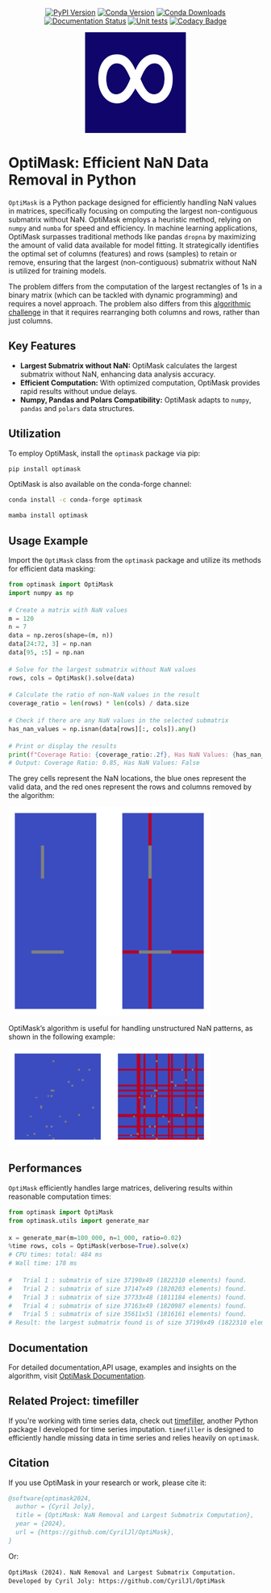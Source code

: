 <div align="center">

[![PyPI Version](https://img.shields.io/pypi/v/optimask.svg)](https://pypi.org/project/optimask/)
[![Conda Version](https://img.shields.io/conda/vn/conda-forge/optimask.svg)](https://anaconda.org/conda-forge/optimask)
[![Conda Downloads](https://anaconda.org/conda-forge/optimask/badges/downloads.svg)](https://anaconda.org/conda-forge/optimask)
[![Documentation Status](https://img.shields.io/readthedocs/optimask?logo=read-the-docs)](https://optimask.readthedocs.io/en/latest/?badge=latest)
[![Unit tests](https://github.com/CyrilJl/OptiMask/actions/workflows/pytest.yml/badge.svg)](https://github.com/CyrilJl/OptiMask/actions/workflows/pytest.yml)
[![Codacy Badge](https://api.codacy.com/project/badge/Grade/bdca34283887428488957959bc1abcc1)](https://app.codacy.com/gh/CyrilJl/OptiMask?utm_source=github.com&utm_medium=referral&utm_content=CyrilJl/OptiMask&utm_campaign=Badge_Grade)

</div>

<div align="center">
  <img src="https://raw.githubusercontent.com/CyrilJl/OptiMask/main/docs/source/_static/icon.svg" alt="Logo OptiMask" width="200" height="200">
</div>

# OptiMask: Efficient NaN Data Removal in Python

`OptiMask` is a Python package designed for efficiently handling NaN values in matrices, specifically focusing on computing the largest non-contiguous submatrix without NaN. OptiMask employs a heuristic method, relying on `numpy` and `numba` for speed and efficiency. In machine learning applications, OptiMask surpasses traditional methods like pandas `dropna` by maximizing the amount of valid data available for model fitting. It strategically identifies the optimal set of columns (features) and rows (samples) to retain or remove, ensuring that the largest (non-contiguous) submatrix without NaN is utilized for training models.

The problem differs from the computation of the largest rectangles of 1s in a binary matrix (which can be tackled with dynamic programming) and requires a novel approach. The problem also differs from this [algorithmic challenge](https://leetcode.com/problems/largest-submatrix-with-rearrangements/description/) in that it requires rearranging both columns and rows, rather than just columns.

## Key Features

- **Largest Submatrix without NaN:** OptiMask calculates the largest submatrix without NaN, enhancing data analysis accuracy.
- **Efficient Computation:** With optimized computation, OptiMask provides rapid results without undue delays.
- **Numpy, Pandas and Polars Compatibility:** OptiMask adapts to `numpy`, `pandas` and `polars` data structures.

## Utilization

To employ OptiMask, install the `optimask` package via pip:

```bash
pip install optimask
```

OptiMask is also available on the conda-forge channel:

```bash
conda install -c conda-forge optimask
```

```bash
mamba install optimask
```

## Usage Example

Import the `OptiMask` class from the `optimask` package and utilize its methods for efficient data masking:

```python
from optimask import OptiMask
import numpy as np

# Create a matrix with NaN values
m = 120
n = 7
data = np.zeros(shape=(m, n))
data[24:72, 3] = np.nan
data[95, :5] = np.nan

# Solve for the largest submatrix without NaN values
rows, cols = OptiMask().solve(data)

# Calculate the ratio of non-NaN values in the result
coverage_ratio = len(rows) * len(cols) / data.size

# Check if there are any NaN values in the selected submatrix
has_nan_values = np.isnan(data[rows][:, cols]).any()

# Print or display the results
print(f"Coverage Ratio: {coverage_ratio:.2f}, Has NaN Values: {has_nan_values}")
# Output: Coverage Ratio: 0.85, Has NaN Values: False
```

The grey cells represent the NaN locations, the blue ones represent the valid data, and the red ones represent the rows and columns removed by the algorithm:

<img src="https://github.com/CyrilJl/OptiMask/blob/main/docs/source/_static/example0.png?raw=true" width="400" alt="Strutured NaN">

OptiMask’s algorithm is useful for handling unstructured NaN patterns, as shown in the following example:

<img src="https://github.com/CyrilJl/OptiMask/blob/main/docs/source/_static/example2.png?raw=true" width="400" alt="Unstructured NaN">

## Performances

``OptiMask`` efficiently handles large matrices, delivering results within reasonable computation times:

```python
from optimask import OptiMask
from optimask.utils import generate_mar

x = generate_mar(m=100_000, n=1_000, ratio=0.02)
%time rows, cols = OptiMask(verbose=True).solve(x)
# CPU times: total: 484 ms
# Wall time: 178 ms

# 	Trial 1 : submatrix of size 37190x49 (1822310 elements) found.
# 	Trial 2 : submatrix of size 37147x49 (1820203 elements) found.
# 	Trial 3 : submatrix of size 37733x48 (1811184 elements) found.
# 	Trial 4 : submatrix of size 37163x49 (1820987 elements) found.
# 	Trial 5 : submatrix of size 35611x51 (1816161 elements) found.
# Result: the largest submatrix found is of size 37190x49 (1822310 elements) found.
```

## Documentation

For detailed documentation,API usage, examples and insights on the algorithm, visit [OptiMask Documentation](https://optimask.readthedocs.io/en/latest/index.html).

## Related Project: timefiller

If you're working with time series data, check out [timefiller](https://github.com/CyrilJl/TimeFiller), another Python package I developed for time series imputation. ``timefiller`` is designed to efficiently handle missing data in time series and relies heavily on ``optimask``.

## Citation

If you use OptiMask in your research or work, please cite it:

```bibtex
@software{optimask2024,
  author = {Cyril Joly},
  title = {OptiMask: NaN Removal and Largest Submatrix Computation},
  year = {2024},
  url = {https://github.com/CyrilJl/OptiMask},
}
```

Or:

```OptiMask (2024). NaN Removal and Largest Submatrix Computation. Developed by Cyril Joly: https://github.com/CyrilJl/OptiMask```
